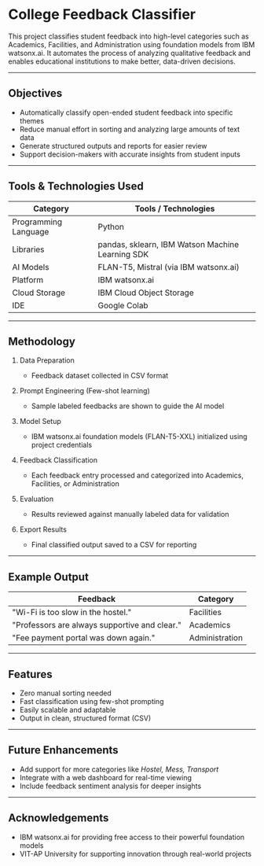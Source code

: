 #  College Feedback Classifier

This project classifies student feedback into high-level categories such as Academics, Facilities, and Administration using foundation models from IBM watsonx.ai. It automates the process of analyzing qualitative feedback and enables educational institutions to make better, data-driven decisions.

---

##  Objectives

- Automatically classify open-ended student feedback into specific themes
- Reduce manual effort in sorting and analyzing large amounts of text data
- Generate structured outputs and reports for easier review
- Support decision-makers with accurate insights from student inputs

---

##  Tools & Technologies Used

| Category             | Tools / Technologies                            |
|----------------------|--------------------------------------------------|
| Programming Language | Python                                           |
| Libraries            | pandas, sklearn, IBM Watson Machine Learning SDK |
| AI Models            | FLAN-T5, Mistral (via IBM watsonx.ai)           |
| Platform             | IBM watsonx.ai                                   |
| Cloud Storage        | IBM Cloud Object Storage                         |
| IDE                  | Google Colab                                     |

---



##  Methodology

1. Data Preparation  
   - Feedback dataset collected in CSV format

2. Prompt Engineering (Few-shot learning)
   - Sample labeled feedbacks are shown to guide the AI model

3. Model Setup  
   - IBM watsonx.ai foundation models (FLAN-T5-XXL) initialized using project credentials

4. Feedback Classification  
   - Each feedback entry processed and categorized into Academics, Facilities, or Administration

5. Evaluation
   - Results reviewed against manually labeled data for validation

6. Export Results  
   - Final classified output saved to a CSV for reporting

---

##  Example Output

| Feedback                                      | Category       |
|----------------------------------------------|----------------|
| "Wi-Fi is too slow in the hostel."           | Facilities     |
| "Professors are always supportive and clear."| Academics      |
| "Fee payment portal was down again."         | Administration |

---

##  Features

- Zero manual sorting needed
- Fast classification using few-shot prompting
- Easily scalable and adaptable
- Output in clean, structured format (CSV)

---

##  Future Enhancements

- Add support for more categories like *Hostel, Mess, Transport*
- Integrate with a web dashboard for real-time viewing
- Include feedback sentiment analysis for deeper insights

---



##  Acknowledgements

- IBM watsonx.ai for providing free access to their powerful foundation models
- VIT-AP University for supporting innovation through real-world projects




